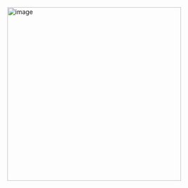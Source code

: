 <img width="396" alt="image" src="https://user-images.githubusercontent.com/111474133/208215416-f658a38c-7558-4f6e-8364-395fd2409a44.png">

